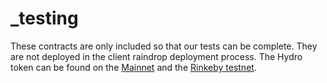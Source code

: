 # \_testing

These contracts are only included so that our tests can be complete. They are not deployed in the client raindrop deployment process. The Hydro token can be found on the [Mainnet](https://etherscan.io/token/0xebbdf302c940c6bfd49c6b165f457fdb324649bc) and the [Rinkeby testnet](https://rinkeby.etherscan.io/address/0x4959c7f62051d6b2ed6eaed3aaee1f961b145f20).
